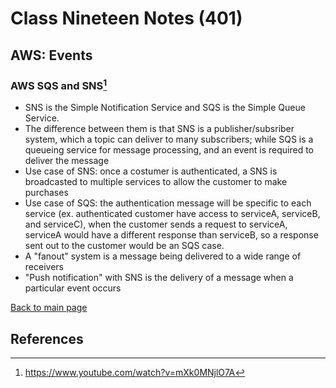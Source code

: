 # Class Nineteen Notes (401)

## AWS: Events

### AWS SQS and SNS[^1]

- SNS is the Simple Notification Service and SQS is the Simple Queue Service.
- The difference between them is that SNS is a publisher/subsriber system, which a topic can deliver to many subscribers; while SQS is a queueing service for message processing, and an event is required to deliver the message
- Use case of SNS: once a costumer is authenticated, a SNS is broadcasted to multiple services to allow the customer to make purchases
- Use case of SQS: the authentication message will be specific to each service (ex. authenticated customer have access to serviceA, serviceB, and serviceC), when the customer sends a request to serviceA, serviceA would have a different response than serviceB, so a response sent out to the customer would be an SQS case.
- A "fanout" system is a message being delivered to a wide range of receivers
- "Push notification" with SNS is the delivery of a message when a particular event occurs

 [Back to main page](https://mirandalu2020.github.io/reading-notes/)

## References

[^1]:https://www.youtube.com/watch?v=mXk0MNjlO7A
